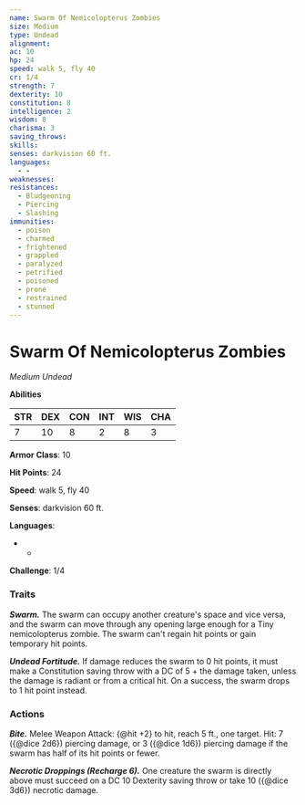 ```yaml
---
name: Swarm Of Nemicolopterus Zombies
size: Medium
type: Undead
alignment: 
ac: 10
hp: 24
speed: walk 5, fly 40
cr: 1/4
strength: 7
dexterity: 10
constitution: 8
intelligence: 2
wisdom: 8
charisma: 3
saving_throws:
skills:
senses: darkvision 60 ft.
languages:
  - -
weaknesses:
resistances:
  - Bludgeoning
  - Piercing
  - Slashing
immunities:
  - poison
  - charmed
  - frightened
  - grappled
  - paralyzed
  - petrified
  - poisoned
  - prone
  - restrained
  - stunned
---
```


# Swarm Of Nemicolopterus Zombies

*Medium Undead*

**Abilities**

| STR | DEX | CON | INT | WIS | CHA |
| --- | --- | --- | --- | --- | --- |
| 7 | 10 | 8 | 2 | 8 | 3 |

**Armor Class**: 10

**Hit Points**: 24

**Speed**: walk 5, fly 40

**Senses**: darkvision 60 ft.

**Languages**:
  - -

**Challenge**: 1/4

### Traits
***Swarm.*** The swarm can occupy another creature's space and vice versa, and the swarm can move through any opening large enough for a Tiny nemicolopterus zombie. The swarm can't regain hit points or gain temporary hit points.

***Undead Fortitude.*** If damage reduces the swarm to 0 hit points, it must make a Constitution saving throw with a DC of 5 + the damage taken, unless the damage is radiant or from a critical hit. On a success, the swarm drops to 1 hit point instead.

### Actions
***Bite.*** Melee Weapon Attack: {@hit +2} to hit, reach 5 ft., one target. Hit: 7 ({@dice 2d6}) piercing damage, or 3 ({@dice 1d6}) piercing damage if the swarm has half of its hit points or fewer.

***Necrotic Droppings (Recharge 6).*** One creature the swarm is directly above must succeed on a DC 10 Dexterity saving throw or take 10 ({@dice 3d6}) necrotic damage.

